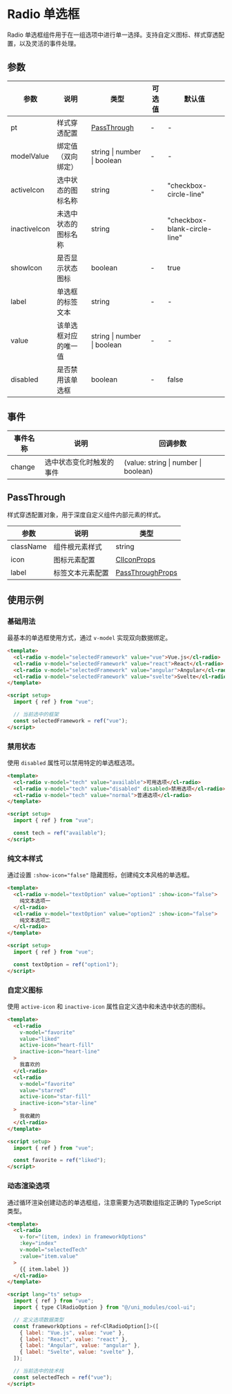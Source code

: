 # Radio 单选框

Radio 单选框组件用于在一组选项中进行单一选择。支持自定义图标、样式穿透配置，以及灵活的事件处理。

## 参数

| 参数         | 说明                 | 类型                        | 可选值 | 默认值                       |
| ------------ | -------------------- | --------------------------- | ------ | ---------------------------- |
| pt           | 样式穿透配置         | [PassThrough](#passthrough) | -      | -                            |
| modelValue   | 绑定值（双向绑定）   | string \| number \| boolean | -      | -                            |
| activeIcon   | 选中状态的图标名称   | string                      | -      | "checkbox-circle-line"       |
| inactiveIcon | 未选中状态的图标名称 | string                      | -      | "checkbox-blank-circle-line" |
| showIcon     | 是否显示状态图标     | boolean                     | -      | true                         |
| label        | 单选框的标签文本     | string                      | -      | -                            |
| value        | 该单选框对应的唯一值 | string \| number \| boolean | -      | -                            |
| disabled     | 是否禁用该单选框     | boolean                     | -      | false                        |

## 事件

| 事件名称 | 说明                     | 回调参数                             |
| -------- | ------------------------ | ------------------------------------ |
| change   | 选中状态变化时触发的事件 | (value: string \| number \| boolean) |

## PassThrough

样式穿透配置对象，用于深度自定义组件内部元素的样式。

| 参数      | 说明             | 类型                                                        |
| --------- | ---------------- | ----------------------------------------------------------- |
| className | 组件根元素样式   | string                                                      |
| icon      | 图标元素配置     | [ClIconProps](/src/components/basic/icon.md#passthrough)    |
| label     | 标签文本元素配置 | [PassThroughProps](/src/components/doc.md#passthroughprops) |

## 使用示例

### 基础用法

最基本的单选框使用方式，通过 `v-model` 实现双向数据绑定。

```html
<template>
  <cl-radio v-model="selectedFramework" value="vue">Vue.js</cl-radio>
  <cl-radio v-model="selectedFramework" value="react">React</cl-radio>
  <cl-radio v-model="selectedFramework" value="angular">Angular</cl-radio>
  <cl-radio v-model="selectedFramework" value="svelte">Svelte</cl-radio>
</template>

<script setup>
  import { ref } from "vue";

  // 当前选中的框架
  const selectedFramework = ref("vue");
</script>
```

### 禁用状态

使用 `disabled` 属性可以禁用特定的单选框选项。

```html
<template>
  <cl-radio v-model="tech" value="available">可用选项</cl-radio>
  <cl-radio v-model="tech" value="disabled" disabled>禁用选项</cl-radio>
  <cl-radio v-model="tech" value="normal">普通选项</cl-radio>
</template>

<script setup>
  import { ref } from "vue";

  const tech = ref("available");
</script>
```

### 纯文本样式

通过设置 `:show-icon="false"` 隐藏图标，创建纯文本风格的单选框。

```html
<template>
  <cl-radio v-model="textOption" value="option1" :show-icon="false">
    纯文本选项一
  </cl-radio>
  <cl-radio v-model="textOption" value="option2" :show-icon="false">
    纯文本选项二
  </cl-radio>
</template>

<script setup>
  import { ref } from "vue";

  const textOption = ref("option1");
</script>
```

### 自定义图标

使用 `active-icon` 和 `inactive-icon` 属性自定义选中和未选中状态的图标。

```html
<template>
  <cl-radio
    v-model="favorite"
    value="liked"
    active-icon="heart-fill"
    inactive-icon="heart-line"
  >
    我喜欢的
  </cl-radio>
  <cl-radio
    v-model="favorite"
    value="starred"
    active-icon="star-fill"
    inactive-icon="star-line"
  >
    我收藏的
  </cl-radio>
</template>

<script setup>
  import { ref } from "vue";

  const favorite = ref("liked");
</script>
```

### 动态渲染选项

通过循环渲染创建动态的单选框组，注意需要为选项数组指定正确的 TypeScript 类型。

```html
<template>
  <cl-radio
    v-for="(item, index) in frameworkOptions"
    :key="index"
    v-model="selectedTech"
    :value="item.value"
  >
    {{ item.label }}
  </cl-radio>
</template>

<script lang="ts" setup>
  import { ref } from "vue";
  import { type ClRadioOption } from "@/uni_modules/cool-ui";

  // 定义选项数据类型
  const frameworkOptions = ref<ClRadioOption[]>([
    { label: "Vue.js", value: "vue" },
    { label: "React", value: "react" },
    { label: "Angular", value: "angular" },
    { label: "Svelte", value: "svelte" },
  ]);

  // 当前选中的技术栈
  const selectedTech = ref("vue");
</script>
```
